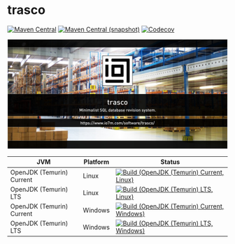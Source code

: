 trasco
===

[![Maven Central](https://img.shields.io/maven-central/v/com.io7m.trasco/com.io7m.trasco.svg?style=flat-square)](http://search.maven.org/#search%7Cga%7C1%7Cg%3A%22com.io7m.trasco%22)
[![Maven Central (snapshot)](https://img.shields.io/nexus/s/https/s01.oss.sonatype.org/com.io7m.trasco/com.io7m.trasco.svg?style=flat-square)](https://s01.oss.sonatype.org/content/repositories/snapshots/com/io7m/trasco/)
[![Codecov](https://img.shields.io/codecov/c/github/io7m/trasco.svg?style=flat-square)](https://codecov.io/gh/io7m/trasco)

![trasco](./src/site/resources/trasco.jpg?raw=true)

| JVM | Platform | Status |
|-----|----------|--------|
| OpenJDK (Temurin) Current | Linux | [![Build (OpenJDK (Temurin) Current, Linux)](https://img.shields.io/github/actions/workflow/status/io7m/trasco/main.linux.temurin.current.yml)](https://github.com/io7m/trasco/actions?query=workflow%3Amain.linux.temurin.current)|
| OpenJDK (Temurin) LTS | Linux | [![Build (OpenJDK (Temurin) LTS, Linux)](https://img.shields.io/github/actions/workflow/status/io7m/trasco/main.linux.temurin.lts.yml)](https://github.com/io7m/trasco/actions?query=workflow%3Amain.linux.temurin.lts)|
| OpenJDK (Temurin) Current | Windows | [![Build (OpenJDK (Temurin) Current, Windows)](https://img.shields.io/github/actions/workflow/status/io7m/trasco/main.windows.temurin.current.yml)](https://github.com/io7m/trasco/actions?query=workflow%3Amain.windows.temurin.current)|
| OpenJDK (Temurin) LTS | Windows | [![Build (OpenJDK (Temurin) LTS, Windows)](https://img.shields.io/github/actions/workflow/status/io7m/trasco/main.windows.temurin.lts.yml)](https://github.com/io7m/trasco/actions?query=workflow%3Amain.windows.temurin.lts)|
